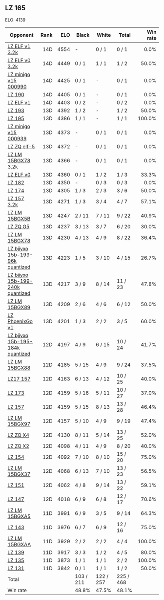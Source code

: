 ## LZ 165 ##

ELO: 4139

Opponent | Rank | ELO | Black | White | Total | Win rate
---------|-----:|----:|-------|-------|-------|-------:
[LZ ELF v1 3.2k](LZ%20ELF%20v1%203.2k.md) | 14D | 4554 | - | 0 / 1 | 0 / 1 | 0.0%
[LZ ELF v0 3.2k](LZ%20ELF%20v0%203.2k.md) | 14D | 4449 | 0 / 1 | 1 / 1 | 1 / 2 | 50.0%
[LZ minigo v15 000990](LZ%20minigo%20v15%20000990.md) | 14D | 4425 | 0 / 1 | - | 0 / 1 | 0.0%
[LZ 190](LZ%20190.md) | 14D | 4405 | 0 / 1 | - | 0 / 1 | 0.0%
[LZ ELF v1](LZ%20ELF%20v1.md) | 14D | 4403 | 0 / 2 | - | 0 / 2 | 0.0%
[LZ 193](LZ%20193.md) | 13D | 4392 | 1 / 2 | - | 1 / 2 | 50.0%
[LZ 195](LZ%20195.md) | 13D | 4386 | 1 / 1 | - | 1 / 1 | 100.0%
[LZ minigo v15 000939](LZ%20minigo%20v15%20000939.md) | 13D | 4373 | - | 0 / 1 | 0 / 1 | 0.0%
[LZ ZQ elf-5](LZ%20ZQ%20elf-5.md) | 13D | 4372 | - | 0 / 1 | 0 / 1 | 0.0%
[LZ LM 15BGX78 3.2k](LZ%20LM%2015BGX78%203.2k.md) | 13D | 4366 | - | 0 / 1 | 0 / 1 | 0.0%
[LZ ELF v0](LZ%20ELF%20v0.md) | 13D | 4360 | 0 / 1 | 1 / 2 | 1 / 3 | 33.3%
[LZ 182](LZ%20182.md) | 13D | 4350 | - | 0 / 3 | 0 / 3 | 0.0%
[LZ 174](LZ%20174.md) | 13D | 4305 | 1 / 3 | 2 / 3 | 3 / 6 | 50.0%
[LZ 157 3.2k](LZ%20157%203.2k.md) | 13D | 4271 | 1 / 3 | 3 / 4 | 4 / 7 | 57.1%
[LZ LM 15BGX5B](LZ%20LM%2015BGX5B.md) | 13D | 4247 | 2 / 11 | 7 / 11 | 9 / 22 | 40.9%
[LZ ZQ G5](LZ%20ZQ%20G5.md) | 13D | 4237 | 3 / 13 | 3 / 7 | 6 / 20 | 30.0%
[LZ LM 15BGX78](LZ%20LM%2015BGX78.md) | 13D | 4230 | 4 / 13 | 4 / 9 | 8 / 22 | 36.4%
[LZ bjiyxo 15b-199-96k quantized](LZ%20bjiyxo%2015b-199-96k%20quantized.md) | 13D | 4223 | 1 / 5 | 3 / 10 | 4 / 15 | 26.7%
[LZ bjiyxo 15b-199-240k quantized](LZ%20bjiyxo%2015b-199-240k%20quantized.md) | 13D | 4217 | 3 / 9 | 8 / 14 | 11 / 23 | 47.8%
[LZ LM 15BGX89](LZ%20LM%2015BGX89.md) | 13D | 4209 | 2 / 6 | 4 / 6 | 6 / 12 | 50.0%
[LZ PhoenixGo v1](LZ%20PhoenixGo%20v1.md) | 13D | 4201 | 1 / 3 | 2 / 2 | 3 / 5 | 60.0%
[LZ bjiyxo 15b-195-184k quantized](LZ%20bjiyxo%2015b-195-184k%20quantized.md) | 12D | 4197 | 4 / 9 | 6 / 15 | 10 / 24 | 41.7%
[LZ LM 15BGX88](LZ%20LM%2015BGX88.md) | 12D | 4185 | 5 / 15 | 4 / 9 | 9 / 24 | 37.5%
[LZ17 157](LZ17%20157.md) | 12D | 4163 | 6 / 13 | 4 / 12 | 10 / 25 | 40.0%
[LZ 173](LZ%20173.md) | 12D | 4159 | 5 / 16 | 5 / 11 | 10 / 27 | 37.0%
[LZ 157](LZ%20157.md) | 12D | 4159 | 5 / 15 | 8 / 13 | 13 / 28 | 46.4%
[LZ LM 15BGX97](LZ%20LM%2015BGX97.md) | 12D | 4157 | 5 / 10 | 4 / 9 | 9 / 19 | 47.4%
[LZ ZQ X4](LZ%20ZQ%20X4.md) | 12D | 4130 | 8 / 11 | 5 / 14 | 13 / 25 | 52.0%
[LZ ZQ X2](LZ%20ZQ%20X2.md) | 12D | 4098 | 4 / 11 | 4 / 9 | 8 / 20 | 40.0%
[LZ 154](LZ%20154.md) | 12D | 4092 | 7 / 10 | 8 / 10 | 15 / 20 | 75.0%
[LZ LM 15BGX37](LZ%20LM%2015BGX37.md) | 12D | 4068 | 6 / 13 | 7 / 10 | 13 / 23 | 56.5%
[LZ 151](LZ%20151.md) | 12D | 4062 | 4 / 8 | 9 / 14 | 13 / 22 | 59.1%
[LZ 147](LZ%20147.md) | 12D | 4018 | 6 / 9 | 6 / 8 | 12 / 17 | 70.6%
[LZ LM 15BGXA5](LZ%20LM%2015BGXA5.md) | 11D | 3991 | 6 / 9 | 3 / 5 | 9 / 14 | 64.3%
[LZ 143](LZ%20143.md) | 11D | 3976 | 6 / 7 | 6 / 9 | 12 / 16 | 75.0%
[LZ LM 15BGXAA](LZ%20LM%2015BGXAA.md) | 11D | 3929 | 2 / 2 | 2 / 2 | 4 / 4 | 100.0%
[LZ 139](LZ%20139.md) | 11D | 3917 | 3 / 3 | 1 / 2 | 4 / 5 | 80.0%
[LZ 135](LZ%20135.md) | 11D | 3873 | 1 / 1 | 1 / 1 | 2 / 2 | 100.0%
[LZ 131](LZ%20131.md) | 11D | 3842 | 0 / 1 | 1 / 1 | 1 / 2 | 50.0%
Total | | | 103 / 211 | 122 / 257 | 225 / 468 | 
Win rate| | | 48.8% | 47.5% | 48.1% | 
